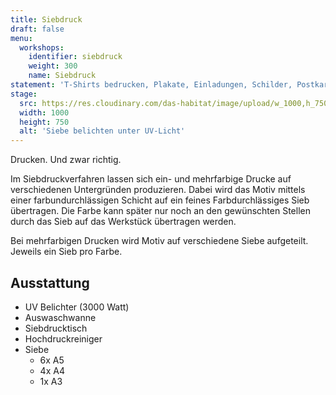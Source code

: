 ```yaml
---
title: Siebdruck
draft: false
menu:
  workshops:
    identifier: siebdruck
    weight: 300
    name: Siebdruck
statement: 'T-Shirts bedrucken, Plakate, Einladungen, Schilder, Postkarten, Visitenkarten, Kunstdrucke'
stage:
  src: https://res.cloudinary.com/das-habitat/image/upload/w_1000,h_750,c_fill,f_auto/website/siebdruck.jpg
  width: 1000
  height: 750
  alt: 'Siebe belichten unter UV-Licht'
---
```


Drucken. Und zwar richtig.

Im Siebdruckverfahren lassen sich ein- und mehrfarbige Drucke auf verschiedenen Untergründen produzieren. Dabei wird das Motiv mittels einer farbundurchlässigen Schicht auf ein feines Farbdurchlässiges Sieb übertragen. Die Farbe kann später nur noch an den gewünschten Stellen durch das Sieb auf das Werkstück übertragen werden.

Bei mehrfarbigen Drucken wird Motiv auf verschiedene Siebe aufgeteilt. Jeweils ein Sieb pro Farbe.

## Ausstattung

- UV Belichter (3000 Watt)
- Auswaschwanne
- Siebdrucktisch
- Hochdruckreiniger
- Siebe
  - 6x A5
  - 4x A4
  - 1x A3
